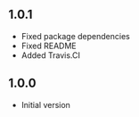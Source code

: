 ## 1.0.1

- Fixed package dependencies
- Fixed README
- Added Travis.CI

## 1.0.0

- Initial version

